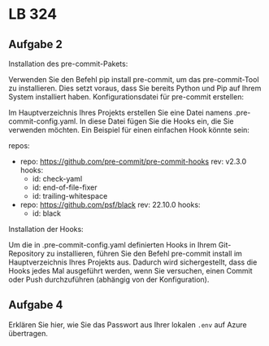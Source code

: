 # LB 324

## Aufgabe 2
Installation des pre-commit-Pakets:

Verwenden Sie den Befehl pip install pre-commit, um das pre-commit-Tool zu installieren. Dies setzt voraus, dass Sie bereits Python und Pip auf Ihrem System installiert haben.
Konfigurationsdatei für pre-commit erstellen:

Im Hauptverzeichnis Ihres Projekts erstellen Sie eine Datei namens .pre-commit-config.yaml. In diese Datei fügen Sie die Hooks ein, die Sie verwenden möchten. Ein Beispiel für einen einfachen Hook könnte sein:

repos:
-   repo: https://github.com/pre-commit/pre-commit-hooks
    rev: v2.3.0
    hooks:
    -   id: check-yaml
    -   id: end-of-file-fixer
    -   id: trailing-whitespace
-   repo: https://github.com/psf/black
    rev: 22.10.0
    hooks:
    -   id: black

Installation der Hooks:

Um die in .pre-commit-config.yaml definierten Hooks in Ihrem Git-Repository zu installieren, führen Sie den Befehl pre-commit install im Hauptverzeichnis Ihres Projekts aus. Dadurch wird sichergestellt, dass die Hooks jedes Mal ausgeführt werden, wenn Sie versuchen, einen Commit oder Push durchzuführen (abhängig von der Konfiguration).

## Aufgabe 4
Erklären Sie hier, wie Sie das Passwort aus Ihrer lokalen `.env` auf Azure übertragen.
